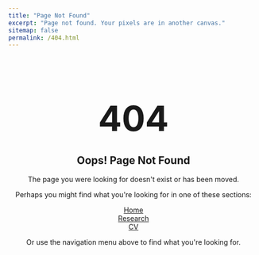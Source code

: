 ```yaml
---
title: "Page Not Found"
excerpt: "Page not found. Your pixels are in another canvas."
sitemap: false
permalink: /404.html
---
```


<div style="text-align: center; margin: 3em 0;">
  <h1 style="font-size: 5em; margin-bottom: 0;">404</h1>
  <h2>Oops! Page Not Found</h2>
  <p>The page you were looking for doesn't exist or has been moved.</p>
  <p>Perhaps you might find what you're looking for in one of these sections:</p>
  <ul style="list-style: none; padding: 0;">
    <li><a href="/">Home</a></li>
    <li><a href="/publications/">Research</a></li>
    <li><a href="/cv/">CV</a></li>
  </ul>
  <p>Or use the navigation menu above to find what you're looking for.</p>
</div>

<script>
  var path = window.location.pathname;
  if (path !== '/404.html') {
    // Report 404s to analytics
    if (typeof ga === 'function') {
      ga('send', 'event', '404', 'page', path);
    }
  }
</script>
